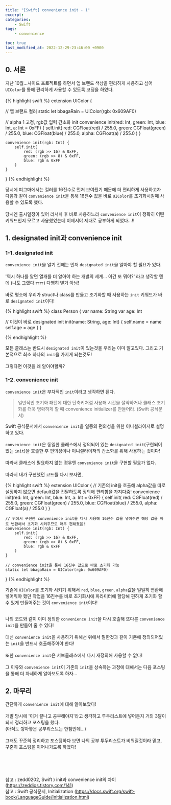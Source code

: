 ```yaml
---
title: "[Swift] convenience init - 1"
excerpt:
categories:
    - Swift
tags:
    - convenience

toc: true
last_modified_at: 2022-12-29-23:46:00 +0900
---
```

## 0. 서론
지난 10월...사이드 프로젝트를 하면서 앱 브랜드 색상을 편리하게 사용하고 싶어 `UIColor`를 통해 편리하게 사용할 수 있도록 코딩을 하였다.<br/><br/>
{% highlight swift %}
extension UIColor {

// 앱 브랜드 컬러
static let bbagaRain = UIColor(rgb: 0x609AF0)

// alpha 1 고정, rgb값 입력 간소화 init
    convenience init(red: Int, green: Int, blue: Int, a: Int = 0xFF) {
        self.init(
            red: CGFloat(red) / 255.0,
            green: CGFloat(green) / 255.0,
            blue: CGFloat(blue) / 255.0,
            alpha: CGFloat(a) / 255.0
        )
    }

    convenience init(rgb: Int) {
        self.init(
            red: (rgb >> 16) & 0xFF,
            green: (rgb >> 8) & 0xFF,
            blue: rgb & 0xFF
        )
    }
}
{% endhighlight %}

당시에 피그마에서는 컬러를 16진수로 먼저 보여줬기 때문에 더 편리하게 사용하고자 다음과 같이 `convenience init`을 통해 16진수 값을 바로 `UIColor`를 초기화시킬때 사용할 수 있도록 했다.<br/><br/>
당시엔 출시일정이 있어 리서치 후 바로 사용하느라 `convenience init`이 정확히 어떤 키워드인지 모르고 사용했었는데 이제서야 제대로 공부하게 되었다...!!

## 1. designated init과 convenience init

### 1-1. designated init
`convenience init`을 알기 전에는 먼저 `designated init`을 알아야 할 필요가 있다.<br/><br/>
'역시 하나를 알면 열개를 더 알아야 하는 개발의 세계... 이건 또 뭐야?' 라고 생각할 텐데 (나도 그랬다 ㅠㅠ) 다행히 별거 아님!<br/><br/>
바로 평소에 우리가 struct나 class를 만들고 초기화할 때 사용하는 `init` 키워드가 바로 `designated init`이다!

{% highlight swift %}
class Person {
  var name: String
  var age: Int

  // 이것이 바로 designated init
  init(name: String, age: Int) {
    self.name = name
    self.age = age
  }
}

{% endhighlight %}

모든 클래스는 반드시 `designated init`이 있는것을 우리는 이미 알고있다. 그리고 기본적으로 최소 하나의 `init`을 가지게 되는것도!<br/><br/>
그렇다면 이것을 왜 알아야할까?

### 1-2. convenience init
`convenience init`은 부차적인 `init`이라고 생각하면 된다.

> 일반적인 초기화 패턴에 대한 단축키처럼 사용해 시간을 절약하거나 클래스 초기화를 더욱 명확하게 할 때 convenience initializer를 만들어라. (Swift 공식문서)

Swift 공식문서에서 `convenience init`을 일종의 편의성을 위한 이니셜라이저로 설명하고 있다.<br/><br/>
`convenience init`은 동일한 클래스에서 정의되어 있는 `designated init`(구현되어 있는 `init`)을 호출한 후 편의성이나 이니셜라이저의 간소화를 위해 사용하는 것이다!<br/><br/>
따라서 클래스에 필요하지 않는 경우엔 `convenience init`을 구현할 필요가 없다.<br/><br/>
따라서 내가 구현했던 코드를 다시 보자면,

{% highlight swift %}
extension UIColor {
    // 기존의 init을 호출해 alpha값을 따로 설정하지 않으면 default값을 전달하도록 정의해 편리함을 가져다줌!
    convenience init(red: Int, green: Int, blue: Int, a: Int = 0xFF) {
        self.init(
            red: CGFloat(red) / 255.0,
            green: CGFloat(green) / 255.0,
            blue: CGFloat(blue) / 255.0,
            alpha: CGFloat(a) / 255.0
        )
    }

    // 위에서 구현한 convenience init을 다시 사용해 16진수 값을 넣어주면 해당 값을 바로 변환해서 초기화 시켜주므로 매우 편해졌음!
    convenience init(rgb: Int) {
        self.init(
            red: (rgb >> 16) & 0xFF,
            green: (rgb >> 8) & 0xFF,
            blue: rgb & 0xFF
        )
    }

    // convenience init을 통해 16진수 값으로 바로 초기화 가능
    static let bbagaRain = UIColor(rgb: 0x609AF0)
}
{% endhighlight %}

기존에 `UIColor`를 초기화 시키기 위해서 `red`, `blue`, `green`, `alpha`값을 일일히 변환해 넣어줘야 했던 작업을 16진수를 바로 초기화시에 파라미터에 할당해 편하게 초기화 할 수 있게 만들어주는 것이 `convenience init`이다! <br/><br/>

나의 코드와 같이 이미 정의한 `convenience init`을 다시 호출해 또다른 `convenience init`을 만들어 줄 수 있다!<br/><br/>
대신 `convenience init`을 사용하기 위해선 위에서 말한것과 같이 기존에 정의되어있는 `init`을 반드시 호출해주어야 한다!<br/><br/>
또한 `convenience init`은 서브클래스에서 다시 재정의해 사용할 수 없다!<br/><br/>
그 이유와 `convenience init`이 기존의 `init`을 상속하는 과정에 대해서는 다음 포스팅을 통해 더 자세하게 알아보도록 하자...


## 2. 마무리
간단하게 `convenience init`에 대해 알아보았다! <br/><br/>
개발 당시에 '이거 끝나고 공부해야지'라고 생각하고 투두리스트에 넣어둔지 거의 3달이 되서 정리하고 포스팅을 했다.<br/>
(아직도 쌓아놓은 공부리스트는 한참인데...)<br/><br/>
그래도 꾸준히 정리하고 포스팅하다 보면 나의 공부 투두리스트가 비워질것이라 믿고, 꾸준히 포스팅을 이어나가도록 하겠다!

<br/><br/><br/><br/>
참고 : zedd0202, Swift ) init과 convenience init의 차이
(<https://zeddios.tistory.com/141>)<br/>
참고 : Swift 공식문서, Initialization
(<https://docs.swift.org/swift-book/LanguageGuide/Initialization.html>)<br/>
